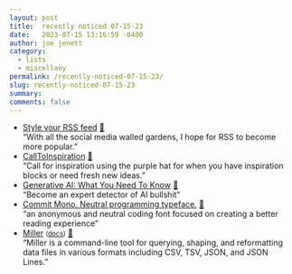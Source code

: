 ```yaml
---
layout: post
title:  recently noticed 07-15-23
date:   2023-07-15 13:16:59 -0400
author: joe jenett
category:
  - lists
  - miscellany
permalink: /recently-noticed-07-15-23/
slug: recently-noticed-07-15-23
summary: 
comments: false
---
```

<ul class="links">
	<li><a title="Darek Kay" href="https://darekkay.com/blog/rss-styling/">Style your RSS feed</a> <a href="https://pinboard.in/u:raygrasso">📌</a><br>“With all the social media walled gardens, I hope for RSS to become more popular.”</li>
	<li><a title="CallToInspiration – Small details for very exacting ideas!" href="https://calltoinspiration.com/">CallToInspiration</a> <a href="https://pinboard.in/u:raffaele.rasini">📌</a><br>“Call for inspiration using the purple hat for when you have inspiration blocks or need fresh new ideas.”</li>
<li><a title="Generative AI: What You Need To Know" href="https://needtoknow.fyi/">Generative AI: What You Need To Know</a> <a href="https://pinboard.in/u:tremolo">📌</a><br>“Become an expert detector of AI bullshit”</li>
	<li><a title="Commit Mono. Neutral programming typeface." href="https://commitmono.com/">Commit Mono. Neutral programming typeface.</a> <a href="https://pinboard.in/u:ssorc">📌</a><br>“an anonymous and neutral coding font focused on creating a better reading experience”</li>
	<li><a title="GitHub - johnkerl/miller: Miller is like awk, sed, cut, join, and sort for name-indexed data such as CSV, TSV, and tabular JSON" href="https://github.com/johnkerl/miller">Miller</a> <small>(<a href="https://miller.readthedocs.io/en/6.8.0/">docs</a>)</small> <a href="https://pinboard.in/u:effulgence">📌</a><br>“Miller is a command-line tool for querying, shaping, and reformatting data files in various formats including CSV, TSV, JSON, and JSON Lines.”</li>
</ul>
<a style="display:none;" href="https://brid.gy/publish/mastodon"><small>(cross-posted to mastodon)</small></a>